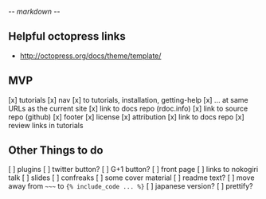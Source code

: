 -*- markdown -*-

Helpful octopress links
-----

- http://octopress.org/docs/theme/template/


MVP
-----

[x] tutorials
[x] nav
  [x] to tutorials, installation, getting-help
  [x] ... at same URLs as the current site
  [x] link to docs repo (rdoc.info)
  [x] link to source repo (github)
[x] footer
  [x] license
  [x] attribution
  [x] link to docs repo
[x] review links in tutorials

Other Things to do
-----

[ ] plugins
   [ ] twitter button?
   [ ] G+1 button?
[ ] front page
   [ ] links to nokogiri talk
      [ ] slides
      [ ] confreaks
   [ ] some cover material
      [ ] readme text?
[ ] move away from `~~~` to `{% include_code ... %}`
[ ] japanese version?
[ ] prettify?
